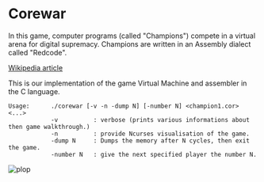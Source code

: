# Corewar

In this game, computer programs (called "Champions") compete in a virtual arena for digital supremacy. Champions are written in an Assembly dialect called "Redcode".

[Wikipedia article](https://en.wikipedia.org/wiki/Core_War)

This is our implementation of the game Virtual Machine and assembler in the C language.

```
Usage:      ./corewar [-v -n -dump N] [-number N] <champion1.cor> <...>
	        -v		    : verbose (prints various informations about then game walkthrough.)
	        -n   	    : provide Ncurses visualisation of the game.
          	-dump N		: Dumps the memory after N cycles, then exit the game.
	        -number N	: give the next specified player the number N.
```

![plop](http://i.imgur.com/Muq7n34.png)